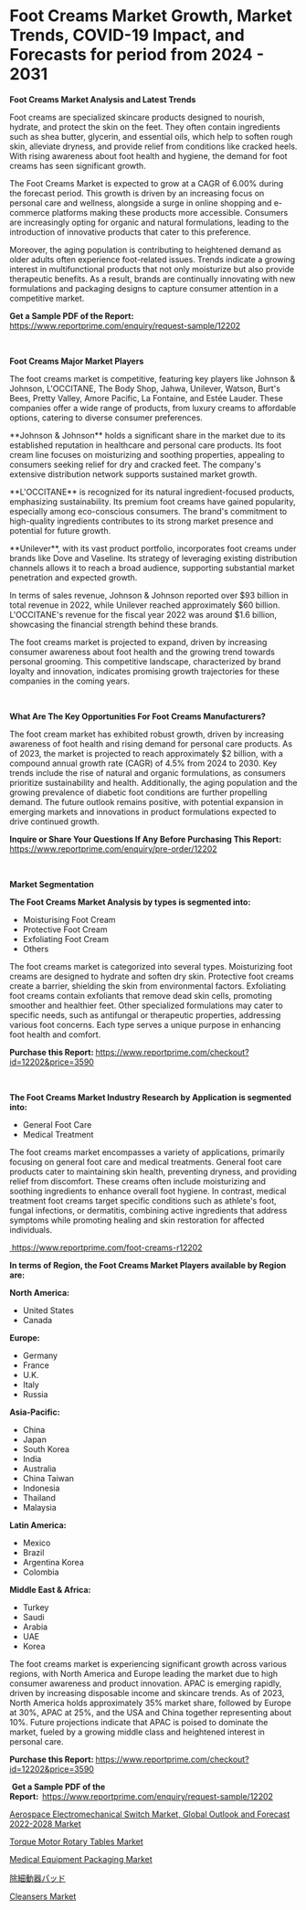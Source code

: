 <p><h1>Foot Creams Market Growth, Market Trends, COVID-19 Impact, and Forecasts for period from 2024 - 2031</h1></p><p><strong>Foot Creams Market Analysis and Latest Trends</strong></p>
<p><p>Foot creams are specialized skincare products designed to nourish, hydrate, and protect the skin on the feet. They often contain ingredients such as shea butter, glycerin, and essential oils, which help to soften rough skin, alleviate dryness, and provide relief from conditions like cracked heels. With rising awareness about foot health and hygiene, the demand for foot creams has seen significant growth.</p><p>The Foot Creams Market is expected to grow at a CAGR of 6.00% during the forecast period. This growth is driven by an increasing focus on personal care and wellness, alongside a surge in online shopping and e-commerce platforms making these products more accessible. Consumers are increasingly opting for organic and natural formulations, leading to the introduction of innovative products that cater to this preference. </p><p>Moreover, the aging population is contributing to heightened demand as older adults often experience foot-related issues. Trends indicate a growing interest in multifunctional products that not only moisturize but also provide therapeutic benefits. As a result, brands are continually innovating with new formulations and packaging designs to capture consumer attention in a competitive market.</p></p>
<p><strong>Get a Sample PDF of the Report:&nbsp;</strong> <a href="https://www.reportprime.com/enquiry/request-sample/12202">https://www.reportprime.com/enquiry/request-sample/12202</a></p>
<p>&nbsp;</p>
<p><strong>Foot Creams Major Market Players</strong></p>
<p><p>The foot creams market is competitive, featuring key players like Johnson & Johnson, L'OCCITANE, The Body Shop, Jahwa, Unilever, Watson, Burt's Bees, Pretty Valley, Amore Pacific, La Fontaine, and Estée Lauder. These companies offer a wide range of products, from luxury creams to affordable options, catering to diverse consumer preferences.</p><p>**Johnson & Johnson** holds a significant share in the market due to its established reputation in healthcare and personal care products. Its foot cream line focuses on moisturizing and soothing properties, appealing to consumers seeking relief for dry and cracked feet. The company's extensive distribution network supports sustained market growth.</p><p>**L'OCCITANE** is recognized for its natural ingredient-focused products, emphasizing sustainability. Its premium foot creams have gained popularity, especially among eco-conscious consumers. The brand's commitment to high-quality ingredients contributes to its strong market presence and potential for future growth.</p><p>**Unilever**, with its vast product portfolio, incorporates foot creams under brands like Dove and Vaseline. Its strategy of leveraging existing distribution channels allows it to reach a broad audience, supporting substantial market penetration and expected growth.</p><p>In terms of sales revenue, Johnson & Johnson reported over $93 billion in total revenue in 2022, while Unilever reached approximately $60 billion. L'OCCITANE's revenue for the fiscal year 2022 was around $1.6 billion, showcasing the financial strength behind these brands.</p><p>The foot creams market is projected to expand, driven by increasing consumer awareness about foot health and the growing trend towards personal grooming. This competitive landscape, characterized by brand loyalty and innovation, indicates promising growth trajectories for these companies in the coming years.</p></p>
<p>&nbsp;</p>
<p><strong>What Are The Key Opportunities For Foot Creams Manufacturers?</strong></p>
<p><p>The foot cream market has exhibited robust growth, driven by increasing awareness of foot health and rising demand for personal care products. As of 2023, the market is projected to reach approximately $2 billion, with a compound annual growth rate (CAGR) of 4.5% from 2024 to 2030. Key trends include the rise of natural and organic formulations, as consumers prioritize sustainability and health. Additionally, the aging population and the growing prevalence of diabetic foot conditions are further propelling demand. The future outlook remains positive, with potential expansion in emerging markets and innovations in product formulations expected to drive continued growth.</p></p>
<p><strong>Inquire or Share Your Questions If Any Before Purchasing This Report:</strong> <a href="https://www.reportprime.com/enquiry/pre-order/12202">https://www.reportprime.com/enquiry/pre-order/12202</a></p>
<p>&nbsp;</p>
<p><strong>Market Segmentation</strong></p>
<p><strong>The Foot Creams Market Analysis by types is segmented into:</strong></p>
<p><ul><li>Moisturising Foot Cream</li><li>Protective Foot Cream</li><li>Exfoliating Foot Cream</li><li>Others</li></ul></p>
<p><p>The foot creams market is categorized into several types. Moisturizing foot creams are designed to hydrate and soften dry skin. Protective foot creams create a barrier, shielding the skin from environmental factors. Exfoliating foot creams contain exfoliants that remove dead skin cells, promoting smoother and healthier feet. Other specialized formulations may cater to specific needs, such as antifungal or therapeutic properties, addressing various foot concerns. Each type serves a unique purpose in enhancing foot health and comfort.</p></p>
<p><strong>Purchase this Report:&nbsp;</strong><a href="https://www.reportprime.com/checkout?id=12202&price=3590">https://www.reportprime.com/checkout?id=12202&price=3590</a></p>
<p>&nbsp;</p>
<p><strong>The Foot Creams Market Industry Research by Application is segmented into:</strong></p>
<p><ul><li>General Foot Care</li><li>Medical Treatment</li></ul></p>
<p><p>The foot creams market encompasses a variety of applications, primarily focusing on general foot care and medical treatments. General foot care products cater to maintaining skin health, preventing dryness, and providing relief from discomfort. These creams often include moisturizing and soothing ingredients to enhance overall foot hygiene. In contrast, medical treatment foot creams target specific conditions such as athlete's foot, fungal infections, or dermatitis, combining active ingredients that address symptoms while promoting healing and skin restoration for affected individuals.</p></p>
<p><a href="https://www.reportprime.com/foot-creams-r12202">&nbsp;https://www.reportprime.com/foot-creams-r12202</a></p>
<p><strong>In terms of Region, the Foot Creams Market Players available by Region are:</strong></p>
<p>
    <p> <strong> North America: </strong>
        <ul>
            <li>United States</li>
            <li>Canada</li>
        </ul>
        </p> 
    <p> <strong> Europe: </strong>
        <ul>
            <li>Germany</li>
            <li>France</li>
            <li>U.K.</li>
            <li>Italy</li>
            <li>Russia</li>
        </ul>
        </p> 
    <p> <strong> Asia-Pacific: </strong>
        <ul>
            <li>China</li>
            <li>Japan</li>
            <li>South Korea</li>
            <li>India</li>
            <li>Australia</li>
            <li>China Taiwan</li>
            <li>Indonesia</li>
            <li>Thailand</li>
            <li>Malaysia</li>
        </ul>
        </p> 
    <p> <strong> Latin America: </strong>
        <ul>
            <li>Mexico</li>
            <li>Brazil</li>
            <li>Argentina Korea</li>
            <li>Colombia</li>
        </ul>
        </p> 
    <p> <strong> Middle East & Africa: </strong>
        <ul>
            <li>Turkey</li>
            <li>Saudi</li>
            <li>Arabia</li>
            <li>UAE</li>
            <li>Korea</li>
        </ul>
    </p>
    </p>
<p><p>The foot creams market is experiencing significant growth across various regions, with North America and Europe leading the market due to high consumer awareness and product innovation. APAC is emerging rapidly, driven by increasing disposable income and skincare trends. As of 2023, North America holds approximately 35% market share, followed by Europe at 30%, APAC at 25%, and the USA and China together representing about 10%. Future projections indicate that APAC is poised to dominate the market, fueled by a growing middle class and heightened interest in personal care.</p></p>
<p><strong>Purchase this Report: </strong><a href="https://www.reportprime.com/checkout?id=12202&price=3590">https://www.reportprime.com/checkout?id=12202&price=3590</a></p>
<p>&nbsp;<strong>Get a Sample PDF of the Report:&nbsp;&nbsp;</strong><a href="https://www.reportprime.com/enquiry/request-sample/12202">https://www.reportprime.com/enquiry/request-sample/12202</a></p>
<p><strong></strong></p>
<p><p><a href="https://www.linkedin.com/pulse/aerospace-electromechanical-switch-market-global-outlook-forecast-71twf?trackingId=je9M4CQPRIewrRXZInMVHw%3D%3D">Aerospace Electromechanical Switch Market, Global Outlook and Forecast 2022-2028 Market</a></p><p><a href="https://issuu.com/reportprime-2/docs/torque-motor-rotary-tables-market-s_89eaa98492fa0b">Torque Motor Rotary Tables Market</a></p><p><a href="https://medium.com/@tedbrakus/strategic-insights-into-global-medical-equipment-packaging-market-trends-2024-2031-covered-in-cdb92659d112">Medical Equipment Packaging Market</a></p><p><a href="https://github.com/lababdou/Market-Research-Report-List-6/blob/main/54044481268.md">除細動器パッド</a></p><p><a href="https://github.com/globismark/Market-Research-Report-List-5/blob/main/cleansers-market.md">Cleansers Market</a></p></p>